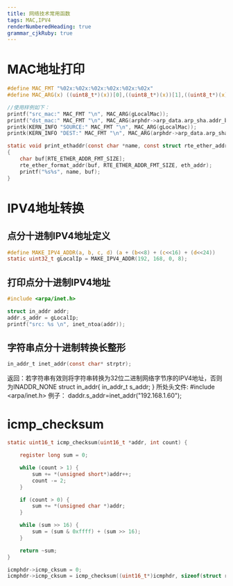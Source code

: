 ```yaml
---
title: 网络技术常用函数
tags: MAC,IPV4
renderNumberedHeading: true
grammar_cjkRuby: true
---
```




# MAC地址打印

``` c
#define MAC_FMT "%02x:%02x:%02x:%02x:%02x:%02x"
#define MAC_ARG(x) ((uint8_t*)(x))[0],((uint8_t*)(x))[1],((uint8_t*)(x))[2],((uint8_t*)(x))[3],((uint8_t*)(x))[4],((uint8_t*)(x))[5]

//使用样例如下：
printf("src_mac:" MAC_FMT "\n", MAC_ARG(gLocalMac));
printf("dst_mac:" MAC_FMT "\n", MAC_ARG(arphdr->arp_data.arp_sha.addr_bytes));
printk(KERN_INFO "SOURCE:" MAC_FMT "\n", MAC_ARG(gLocalMac));
printk(KERN_INFO "DEST:" MAC_FMT "\n", MAC_ARG(arphdr->arp_data.arp_sha.addr_bytes));

static void print_ethaddr(const char *name, const struct rte_ether_addr *eth_addr)
{
	char buf[RTE_ETHER_ADDR_FMT_SIZE];
	rte_ether_format_addr(buf, RTE_ETHER_ADDR_FMT_SIZE, eth_addr);
	printf("%s%s", name, buf);
}
```
# IPV4地址转换
## 点分十进制IPV4地址定义

``` c
#define MAKE_IPV4_ADDR(a, b, c, d) (a + (b<<8) + (c<<16) + (d<<24))
static uint32_t gLocalIp = MAKE_IPV4_ADDR(192, 168, 0, 8);
```

## 打印点分十进制IPV4地址

``` c
#include <arpa/inet.h>

struct in_addr addr;
addr.s_addr = gLocalIp;
printf("src: %s \n", inet_ntoa(addr));
```

## 字符串点分十进制转换长整形

``` c
in_addr_t inet_addr(const char* strptr);
```

返回：若字符串有效则将字符串转换为32位二进制网络字节序的IPV4地址，否则为INADDR_NONE
struct in_addr{
in_addr_t s_addr;
}
所处头文件: #include <arpa/inet.h>
例子：
daddr.s_addr=inet_addr("192.168.1.60");


# icmp_checksum

``` c
static uint16_t icmp_checksum(uint16_t *addr, int count) {

	register long sum = 0;

	while (count > 1) {
		sum += *(unsigned short*)addr++;
		count -= 2;
	}

	if (count > 0) {
		sum += *(unsigned char *)addr;
	}

	while (sum >> 16) {
		sum = (sum & 0xffff) + (sum >> 16);
	}

	return ~sum;
}

icmphdr->icmp_cksum = 0;
icmphdr->icmp_cksum = icmp_checksum((uint16_t*)icmphdr, sizeof(struct rte_icmp_hdr));

```